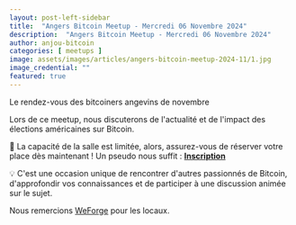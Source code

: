 ```yaml
---
layout: post-left-sidebar
title:  "Angers Bitcoin Meetup - Mercredi 06 Novembre 2024"
description:  "Angers Bitcoin Meetup - Mercredi 06 Novembre 2024"
author: anjou-bitcoin
categories: [ meetups ]
image: assets/images/articles/angers-bitcoin-meetup-2024-11/1.jpg
image_credential: ""
featured: true
---
```


Le rendez-vous des bitcoiners angevins de novembre

Lors de ce meetup, nous discuterons de l'actualité et de l'impact des élections américaines sur Bitcoin.

📌 La capacité de la salle est limitée, alors, assurez-vous de réserver votre place dès maintenant ! Un pseudo nous suffit : [**Inscription**](https://www.eventbrite.fr/e/billets-du-bitcoin-en-amerique-1057819118459)

💡 C'est une occasion unique de rencontrer d'autres passionnés de Bitcoin, d'approfondir vos connaissances et de participer à une discussion animée sur le sujet.

Nous remercions [WeForge](https://www.weforge.fr/) pour les locaux.
